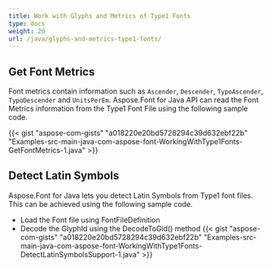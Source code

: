 ```yaml
---
title: Work with Glyphs and Metrics of Type1 Fonts
type: docs
weight: 20
url: /java/glyphs-and-metrics-type1-fonts/
---
```

## **Get Font Metrics**
Font metrics contain information such as `Ascender`, `Descender`, `TypoAscender`, `TypoDescender` and `UnitsPerEm`. Aspose.Font for Java API can read the Font Metrics information from the Type1 Font File using the following sample code.

{{< gist "aspose-com-gists" "a018220e20bd5728294c39d632ebf22b" "Examples-src-main-java-com-aspose-font-WorkingWithType1Fonts-GetFontMetrics-1.java" >}}

## **Detect Latin Symbols**
Aspose.Font for Java lets you detect Latin Symbols from Type1 font files. This can be achieved using the following sample code.

 * Load the Font file using FontFileDefinition
 * Decode the GlyphId using the DecodeToGid() method
 {{< gist "aspose-com-gists" "a018220e20bd5728294c39d632ebf22b" "Examples-src-main-java-com-aspose-font-WorkingWithType1Fonts-DetectLatinSymbolsSupport-1.java" >}}
